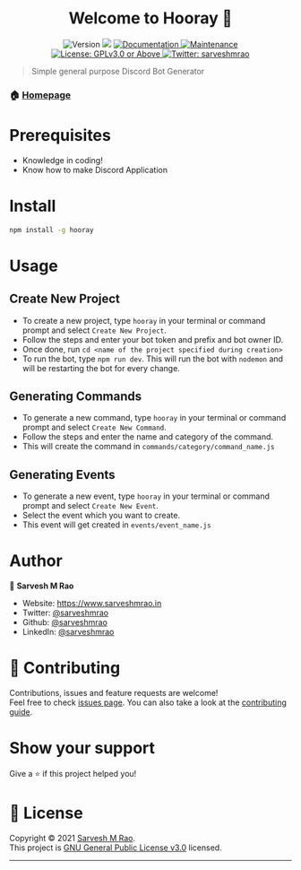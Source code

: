 <h1 align="center">Welcome to Hooray 👋</h1>
<p align="center">
  <img alt="Version" src="https://img.shields.io/badge/version-1.0.0-blue.svg?cacheSeconds=2592000" />
  <img src="https://img.shields.io/badge/npm-%3E%3D5.5.0-blue.svg" />
  <a href="https://github.com/sarveshmrao/hooray#readme" target="_blank">
    <img alt="Documentation" src="https://img.shields.io/badge/documentation-yes-brightgreen.svg" />
  </a>
  <a href="https://github.com/sarveshmrao/hooray/graphs/commit-activity" target="_blank">
    <img alt="Maintenance" src="https://img.shields.io/badge/Maintained%3F-yes-green.svg" />
  </a>
  <a href="https://github.com/sarveshmrao/hooray/blob/master/LICENSE" target="_blank">
    <img alt="License: GPLv3.0 or Above" src="https://img.shields.io/github/license/sarveshmrao/Hooray" />
  </a>
  <a href="https://twitter.com/sarveshmrao" target="_blank">
    <img alt="Twitter: sarveshmrao" src="https://img.shields.io/twitter/follow/sarveshmrao.svg?style=social" />
  </a>
</p>

> Simple general purpose Discord Bot Generator

### 🏠 [Homepage](https://github.com/sarveshmrao/hooray#readme)

# Prerequisites

- Knowledge in coding!
- Know how to make Discord Application

# Install

```sh
npm install -g hooray
```

# Usage

## Create New Project

- To create a new project, type `hooray` in your terminal or command prompt and select `Create New Project`.
- Follow the steps and enter your bot token and prefix and bot owner ID.
- Once done, run `cd <name of the project specified during creation>`
- To run the bot, type `npm run dev`. This will run the bot with `nodemon` and will be restarting the bot for every change.

## Generating Commands

- To generate a new command, type `hooray` in your terminal or command prompt and select `Create New Command`.
- Follow the steps and enter the name and category of the command.
- This will create the command in `commands/category/command_name.js`

## Generating Events

- To generate a new event, type `hooray` in your terminal or command prompt and select `Create New Event`.
- Select the event which you want to create.
- This event will get created in `events/event_name.js`

# Author

👤 **Sarvesh M Rao**

- Website: https://www.sarveshmrao.in
- Twitter: [@sarveshmrao](https://twitter.com/sarveshmrao)
- Github: [@sarveshmrao](https://github.com/sarveshmrao)
- LinkedIn: [@sarveshmrao](https://linkedin.com/in/sarveshmrao)

# 🤝 Contributing

Contributions, issues and feature requests are welcome!<br />Feel free to check [issues page](https://github.com/sarveshmrao/hooray/issues). You can also take a look at the [contributing guide](https://github.com/sarveshmrao/hooray/blob/master/CONTRIBUTING.md).

# Show your support

Give a ⭐️ if this project helped you!

# 📝 License

Copyright © 2021 [Sarvesh M Rao](https://github.com/sarveshmrao).<br />
This project is [GNU General Public License v3.0](https://github.com/sarveshmrao/hooray/blob/master/LICENSE) licensed.

---
